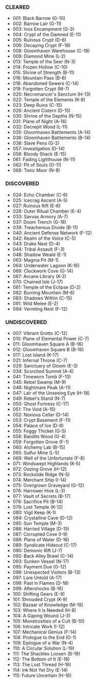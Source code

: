 ### CLEARED
- 001: Black Barrow (G-10)
- 002: Barrow Lair (G-11)
- 003: Inox Encampment (G-3)
- 004: Crypt of the Damned (E-11)
- 005: Ruinous Crypt (D-6)
- 006: Decaying Crypt (F-18)
- 008: Gloomhaven Warehouse (C-18)
- 009: Diamond Mine (L-2)
- 013: Temple of the Seer (N-3)
- 014: Frozen Hollow (C-10)
- 015: Shrine of Strength (B-11)
- 016: Mountain Pass (B-6)
- 018: Abandoned Sewers (C-14)
- 019: Forgotten Crypt (M-7)
- 020: Necromancer's Sanctum (H-13)
- 022: Temple of the Elements (K-8)
- 023: Deep Ruins (C-15)
- 026: Ancient Cistern (D-15)
- 030: Shrine of the Depths (N-15)
- 031: Plane of Night (A-16)
- 032: Decrepit Wood (L-11)
- 035: Gloomhaven Battlements (A-14)
- 036: Gloomhaven Battlements (B-14)
- 038: Slave Pens (G-2)
- 057: Investigation (D-14)
- 058: Bloody Shack (E-15)
- 061: Fading Lighthouse (N-11)
- 062: Pit of Souls (O-11)
- 068: Toxic Moor (N-8)

### DISCOVERED
- 024: Echo Chamber (C-6)
- 025: Icecrag Ascent (A-5)
- 027: Ruinous Rift (E-6)
- 028: Outer Ritual Chamber (E-4)
- 033: Savvas Armory (A-7)
- 037: Doom Trench (G-18)
- 039: Treacherous Divide (B-11)
- 040: Ancient Defense Network (F-12)
- 042: Realm of the Voice (C-5)
- 043: Drake Nest (D-4)
- 044: Tribal Assault (F-3)
- 048: Shadow Weald (E-1)
- 063: Magma Pit (M-1)
- 064: Underwater Lagoon (K-16)
- 066: Clockwork Cove (G-14)
- 067: Arcane Library (K-2)
- 070: Chained Isle (J-17)
- 081: Temple of the Eclipse (D-2)
- 082: Burning Mountain (M-6)
- 083: Shadows Within (C-15)
- 091: Wild Melee (E-2)
- 094: Vermling Nest (F-12)

### UNDISCOVERED
- 007: Vibrant Grotto (C-12)
- 010: Plane of Elemental Power (C-7)
- 011: Gloomhaven Square A (B-16)
- 012: Gloomhaven Square B (B-16)
- 017: Lost Island (K-17)
- 021: Infernal Throne (C-7)
- 029: Sanctuary of Gloom (E-3)
- 034: Scorched Summit (A-4)
- 041: Timeworn Tomb (F-13)
- 045: Rebel Swamp (M-9)
- 046: Nightmare Peak (A-11)
- 047: Lair of the Unseeing Eye (H-18)
- 049: Rebel's Stand (N-7)
- 050: Ghost Fortress (C-17)
- 051: The Void (A-15)
- 052: Noxious Cellar (D-14)
- 053: Crypt Basement (F-11)
- 054: Palace of Ice (D-8)
- 055: Foggy Thicket (G-5)
- 056: Bandits Wood (G-4)
- 059: Forgotten Grove (F-1)
- 060: Alchemy Lab (B-15)
- 065: Sulfur Mine (L-5)
- 069: Well of the Unfortunate (F-8)
- 071: Windswept Highlands (K-5)
- 072: Oozing Grove (H-12)
- 073: Rockslide Ridge (N-5)
- 074: Merchant Ship (I-14)
- 075: Overgrown Graveyard (G-12)
- 076: Harrower Hive (L-3)
- 077: Vault of Secrets (B-17)
- 078: Sacrifice Pit (B-14)
- 079: Lost Temple (K-12)
- 080: Vigil Keep (K-1)
- 084: Crystalline Cave (D-12)
- 085: Sun Temple (M-3)
- 086: Harried Village (D-15)
- 087: Corrupted Cove (I-9)
- 088: Plane of Water (D-16)
- 089: Syndicate Hideout (C-17)
- 090: Demonic Rift (J-7)
- 092: Back Alley Brawl (C-14)
- 093: Sunken Vessel (N-17)
- 095: Payment Due (G-12)
- 096: Unexpected Visitors (B-13)
- 097: Lore Untold (A-17)
- 098: Past in Flames (D-18)
- 099: Aftershocks (B-16)
- 100: Shifting Gears (E-9)
- 101: Shrouded Crypt (K-9)
- 102: Bazaar of Knowledge (M-19)
- 103: Where It Is Needed (H-8)
- 104: A Gaping Wound (J-3)
- 105: Monstrosities of a Cult (B-10)
- 106: Intricate Work (I-12)
- 107: Mechanical Genius (F-14)
- 108: Prologue to the End (O-1)
- 109: Epilogue of a War (N-4)
- 110: A Circular Solution (L-19)
- 111: The Shackles Loosen (B-18)
- 112: The Bottom of It (E-16)
- 113: The Lost Thread (H-16)
- 114: Ink Not Yet Dry (E-14)
- 115: Future Uncertain (H-16)
